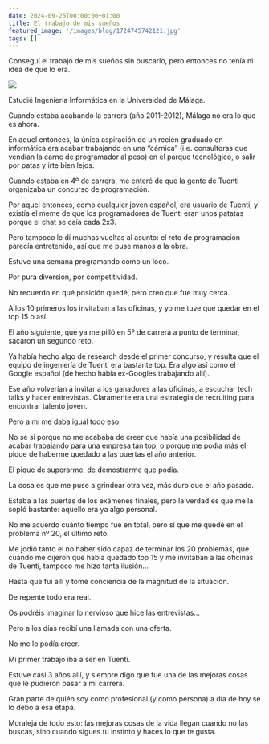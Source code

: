 ```yaml
---
date: 2024-09-25T00:00:00+01:00
title: El trabajo de mis sueños
featured_image: '/images/blog/1724745742121.jpg'
tags: []
---
```


Conseguí el trabajo de mis sueños sin buscarlo, pero entonces no tenía ni idea de que lo era.

![](/images/blog/1724745742121.jpg)

Estudié Ingeniería Informática en la Universidad de Málaga.

Cuando estaba acabando la carrera (año 2011-2012), Málaga no era lo que es ahora.

En aquel entonces, la única aspiración de un recién graduado en informática era acabar trabajando en una “cárnica” (i.e. consultoras que vendían la carne de programador al peso) en el parque tecnológico, o salir por patas y irte bien lejos.

Cuando estaba en 4º de carrera, me enteré de que la gente de Tuenti organizaba un concurso de programación.

Por aquel entonces, como cualquier joven español, era usuario de Tuenti, y existía el meme de que los programadores de Tuenti eran unos patatas porque el chat se caía cada 2x3.

Pero tampoco le di muchas vueltas al asunto: el reto de programación parecía entretenido, así que me puse manos a la obra.

Estuve una semana programando como un loco.

Por pura diversión, por competitividad.

No recuerdo en qué posición quedé, pero creo que fue muy cerca.

A los 10 primeros los invitaban a las oficinas, y yo me tuve que quedar en el top 15 o así.

El año siguiente, que ya me pilló en 5º de carrera a punto de terminar, sacaron un segundo reto.

Ya había hecho algo de research desde el primer concurso, y resulta que el equipo de ingeniería de Tuenti era bastante top. Era algo así como el Google español (de hecho había ex-Googles trabajando allí).

Ese año volverían a invitar a los ganadores a las oficinas, a escuchar tech talks y hacer entrevistas. Claramente era una estrategia de recruiting para encontrar talento joven.

Pero a mí me daba igual todo eso.

No sé si porque no me acababa de creer que había una posibilidad de acabar trabajando para una empresa tan top, o porque me podía más el pique de haberme quedado a las puertas el año anterior.

El pique de superarme, de demostrarme que podía.

La cosa es que me puse a grindear otra vez, más duro que el año pasado.

Estaba a las puertas de los exámenes finales, pero la verdad es que me la sopló bastante: aquello era ya algo personal.

No me acuerdo cuánto tiempo fue en total, pero sí que me quedé en el problema nº 20, el último reto.

Me jodió tanto el no haber sido capaz de terminar los 20 problemas, que cuando me dijeron que había quedado top 15 y me invitaban a las oficinas de Tuenti, tampoco me hizo tanta ilusión...

Hasta que fui allí y tomé conciencia de la magnitud de la situación.

De repente todo era real.

Os podréis imaginar lo nervioso que hice las entrevistas… 

Pero a los días recibí una llamada con una oferta.

No me lo podía creer.

Mi primer trabajo iba a ser en Tuenti.

Estuve casi 3 años allí, y siempre digo que fue una de las mejoras cosas que le pudieron pasar a mi carrera.

Gran parte de quién soy como profesional (y como persona) a día de hoy se lo debo a esa etapa.

Moraleja de todo esto: las mejoras cosas de la vida llegan cuando no las buscas, sino cuando sigues tu instinto y haces lo que te gusta.
